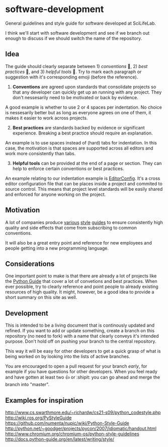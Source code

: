 # software-development
General guidelines and style guide for software developed at SciLifeLab.

I think we'll start with software development and see if we branch out enough to discuss if we should switch the name of the repository.


## Idea
The guide should clearly separate between 1) *conventions* :green_apple:, 2) *best practices* :gem:, and 3) *helpful tools* :gift_heart:. Try to mark each paragraph or suggestion with it's corresponding emoji (before the reference).

1. **Conventions** are agreed upon standards that consolidate projects so that any developer can quickly get up an running with any project. They don't nessesarily need to be motivated or back by evidence.

  A good example is whether to use 2 or 4 spaces per indentation. No choice is nessesarily better but as long as everyone agrees on one of them, it makes it easier to work across projects.

2. **Best practices** are standards backed by evidence or significant experience. Breaking a best practice should require an explanation.

  An example is to use spaces instead of (hard) tabs for indentation. In this case, the motivation is that spaces are supported across all editors and work more consistently than tabs.

3. **Helpful tools** can be provided at the end of a page or section. They can help to enforce certain conventions or best practices.

  An example relating to our indentation example is [EditorConfig](http://editorconfig.org/). It's a cross editor configuration file that can be places inside a project and commited to source control. This means that project level standards will be easily shared and enforced for anyone working on the project.


## Motivation
A lot of companies produce [various][material-style] [style][numpy-style] [guides][ios-style] to ensure consistently high quality and side effects that come from subscribing to common conventions.

It will also be a great entry point and reference for new employees and people getting into a new programming language.


## Considerations
One important point to make is that there are already a lot of projects like the [Python Guide][python-guide] that cover a lot of convetions and best practices. When ever possible, try to clearly reference and point people to already existing resources of high quality. It might, however, be a good idea to provide a short summary on this site as well.


## Development
This is intended to be a living document that is continously updated and refined. If you want to add or update something, create a branch on this repository (no need to fork) with a name that clearly conveys it's intended purpose. Don't hold off on pushing your branch to the central repository.

This way it will be easy for other developers to get a quick grasp of what is being worked on by looking into the lists of active branches.

You are encouraged to open a pull request for your branch *early*, for example if you have questions for other developers. When you feel ready and have gotten at least two :thumbsup: or :shipit: you can go ahead and merge the branch into "master".


## Examples for inspiration
http://www.cs.swarthmore.edu/~richardw/cs21-s09/python_codestyle.php
http://wiki.ros.org/PyStyleGuide
https://github.com/numenta/nupic/wiki/Python-Style-Guide
http://python.net/~goodger/projects/pycon/2007/idiomatic/handout.html
http://www.chromium.org/chromium-os/python-style-guidelines
http://docs.python-guide.org/en/latest/writing/style/

[material-style]: http://www.google.com/design/spec/material-design/introduction.html
[numpy-style]: https://github.com/numpy/numpy/blob/master/doc/HOWTO_DOCUMENT.rst.txt
[ios-style]: https://developer.apple.com/library/iOS/documentation/UserExperience/Conceptual/MobileHIG/index.html#//apple_ref/doc/uid/TP40006556
[python-guide]: http://docs.python-guide.org/en/latest/
